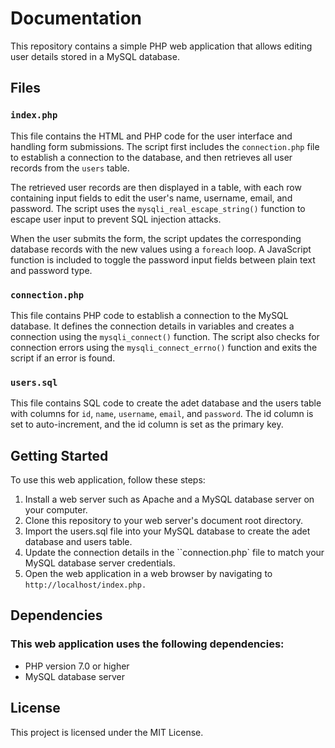 # Documentation
This repository contains a simple PHP web application that allows editing user details stored in a MySQL database.

## Files
### `index.php`
This file contains the HTML and PHP code for the user interface and handling form submissions. The script first includes the `connection.php` file to establish a connection to the database, and then retrieves all user records from the `users` table.

The retrieved user records are then displayed in a table, with each row containing input fields to edit the user's name, username, email, and password. The script uses the `mysqli_real_escape_string()` function to escape user input to prevent SQL injection attacks.

When the user submits the form, the script updates the corresponding database records with the new values using a `foreach` loop. A JavaScript function is included to toggle the password input fields between plain text and password type.

### `connection.php`
This file contains PHP code to establish a connection to the MySQL database. It defines the connection details in variables and creates a connection using the `mysqli_connect()` function. The script also checks for connection errors using the `mysqli_connect_errno()` function and exits the script if an error is found.

### `users.sql`
This file contains SQL code to create the adet database and the users table with columns for `id`, `name`, `username`, `email`, and `password`. The id column is set to auto-increment, and the id column is set as the primary key.

## Getting Started
To use this web application, follow these steps:

1. Install a web server such as Apache and a MySQL database server on your computer.
2. Clone this repository to your web server's document root directory.
3. Import the users.sql file into your MySQL database to create the adet database and users table.
4. Update the connection details in the ``connection.php` file to match your MySQL database server credentials.
5. Open the web application in a web browser by navigating to `http://localhost/index.php.`

## Dependencies
### This web application uses the following dependencies:

+ PHP version 7.0 or higher
+ MySQL database server

## License
This project is licensed under the MIT License.
